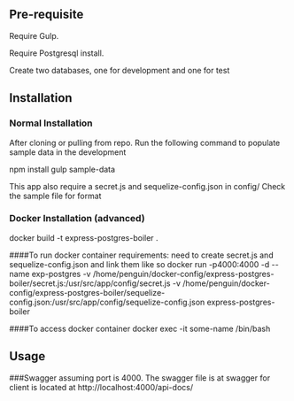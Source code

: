 ## Pre-requisite
Require Gulp.

Require Postgresql install.

Create two databases, one for development and one for test

## Installation
### Normal Installation
After cloning or pulling from repo. Run the following command to populate sample data in the development

npm install
gulp sample-data

This app also require a secret.js and sequelize-config.json in config/
Check the sample file for format

### Docker Installation (advanced)
docker build -t express-postgres-boiler .

####To run docker container
requirements: need to create secret.js and sequelize-config.json and link them like so
docker run -p4000:4000 -d --name exp-postgres -v /home/penguin/docker-config/express-postgres-boiler/secret.js:/usr/src/app/config/secret.js -v /home/penguin/docker-config/express-postgres-boiler/sequelize-config.json:/usr/src/app/config/sequelize-config.json express-postgres-boiler

####To access docker container
docker exec -it some-name /bin/bash

## Usage
###Swagger
assuming port is 4000. The swagger file is at
swagger for client is located at http://localhost:4000/api-docs/
